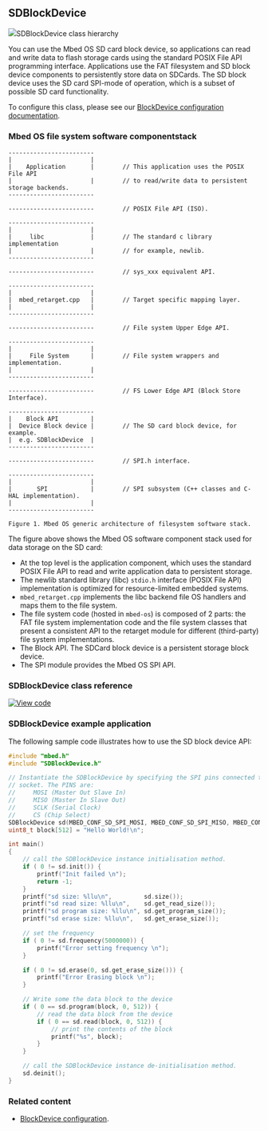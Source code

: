 ## SDBlockDevice

<span class="images">![](https://os-doc-builder.test.mbed.com/docs/development/mbed-os-api-doxy/class_s_d_block_device.png)<span>SDBlockDevice class hierarchy</span></span>

You can use the Mbed OS SD card block device, so applications can read and write data to flash storage cards using the standard POSIX File API programming interface. Applications use the FAT filesystem and SD block device components to persistently store data on SDCards. The SD block device uses the SD card SPI-mode of operation, which is a subset of possible SD card functionality.

To configure this class, please see our [BlockDevice configuration documentation](/docs/development/reference/configuration-storage.html#blockdevice-default-configuration).

### Mbed OS file system software componentstack


    ------------------------
    |                      |
    |    Application       |        // This application uses the POSIX File API
    |                      |        // to read/write data to persistent storage backends.
    ------------------------

    ------------------------        // POSIX File API (ISO).

    ------------------------
    |                      |
    |     libc             |        // The standard c library implementation
    |                      |        // for example, newlib.
    ------------------------

    ------------------------        // sys_xxx equivalent API.

    ------------------------
    |                      |
    |  mbed_retarget.cpp   |        // Target specific mapping layer.
    |                      |
    ------------------------

    ------------------------        // File system Upper Edge API.

    ------------------------
    |                      |
    |     File System      |        // File system wrappers and implementation.
    |                      |
    ------------------------

    ------------------------        // FS Lower Edge API (Block Store Interface).

    ------------------------
    |    Block API         |
    |  Device Block device |        // The SD card block device, for example.
    |  e.g. SDBlockDevice  |
    ------------------------

    ------------------------        // SPI.h interface.

    ------------------------
    |                      |
    |       SPI            |        // SPI subsystem (C++ classes and C-HAL implementation).
    |                      |
    ------------------------

    Figure 1. Mbed OS generic architecture of filesystem software stack.

The figure above shows the Mbed OS software component stack used for data storage on the SD card:

- At the top level is the application component, which uses the standard POSIX File API to read and write application data to persistent storage.
- The newlib standard library (libc) `stdio.h` interface (POSIX File API) implementation is optimized for resource-limited embedded systems.
- `mbed_retarget.cpp` implements the libc backend file OS handlers and maps them to the file system.
- The file system code (hosted in `mbed-os`) is composed of 2 parts: the FAT file system implementation code and the file system classes that present a consistent API to the retarget module for different (third-party) file system implementations.
- The Block API. The SDCard block device is a persistent storage block device.
- The SPI module provides the Mbed OS SPI API.

### SDBlockDevice class reference

[![View code](https://www.mbed.com/embed/?type=library)](http://os-doc-builder.test.mbed.com/docs/development/mbed-os-api-doxy/class_s_d_block_device.html)

### SDBlockDevice example application

The following sample code illustrates how to use the SD block device API:

``` cpp
#include "mbed.h"
#include "SDBlockDevice.h"

// Instantiate the SDBlockDevice by specifying the SPI pins connected to the SDCard
// socket. The PINS are:
//     MOSI (Master Out Slave In)
//     MISO (Master In Slave Out)
//     SCLK (Serial Clock)
//     CS (Chip Select)
SDBlockDevice sd(MBED_CONF_SD_SPI_MOSI, MBED_CONF_SD_SPI_MISO, MBED_CONF_SD_SPI_CLK, MBED_CONF_SD_SPI_CS);
uint8_t block[512] = "Hello World!\n";

int main()
{
    // call the SDBlockDevice instance initialisation method.
    if ( 0 != sd.init()) {
        printf("Init failed \n");
        return -1;
    }
    printf("sd size: %llu\n",         sd.size());
    printf("sd read size: %llu\n",    sd.get_read_size());
    printf("sd program size: %llu\n", sd.get_program_size());
    printf("sd erase size: %llu\n",   sd.get_erase_size());

    // set the frequency
    if ( 0 != sd.frequency(5000000)) {
        printf("Error setting frequency \n");
    }

    if ( 0 != sd.erase(0, sd.get_erase_size())) {
        printf("Error Erasing block \n");
    }

    // Write some the data block to the device
    if ( 0 == sd.program(block, 0, 512)) {
        // read the data block from the device
        if ( 0 == sd.read(block, 0, 512)) {
            // print the contents of the block
            printf("%s", block);
        }
    }

    // call the SDBlockDevice instance de-initialisation method.
    sd.deinit();
}
```

### Related content

- [BlockDevice configuration](docs/development/reference/configuration-storage.html#blockdevice-default-configuration).
